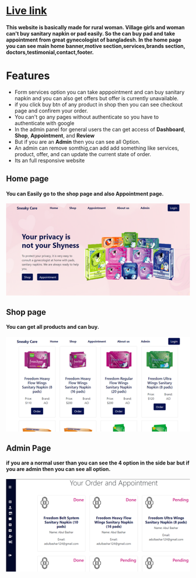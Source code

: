 # [Live link](https://sneaky-care.web.app/)


#### This website is basically made for rural woman. Village girls and woman can't buy sanitary napkin or pad easily. So the can buy pad and take appointment from great gynecologist of bangladesh. In the home page you can see main home banner,motive section,services,brands section, doctors,testimonial,contact,footer.

# Features
* Form services option you can take apppointment and can buy sanitary napkin and you can also get offers but offer is currently unavailable.
* if you click buy btn of any product in shop then you can see checkout page and confirem your order.
* You can't go any pages without authenticate so you have to authenticate with google
* In the admin panel for general users the can get access of **Dashboard**, **Shop**, **Appointment**, and **Review**
* But if you are an **Admin** then you can see all Option.
* An admin can remove somthig,can add add something like services, product, offer, and can update the current state of order.
* Its an full responsive website
  
## Home page
#### You can Easily go to the shop page and also Appointment page.
![Home page](./src/image/home.png)

## Shop page
#### You can get all products and can buy.
![shop](./src/image/shopImg.png)

## Admin Page
#### if you are a normal user than you can see the 4 option in the side bar but if you are admin then you can see all option.
![admin](./src/image/adminPage.png)
